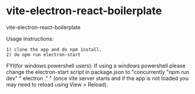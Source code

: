 # vite-electron-react-boilerplate
 vite-electron-react-boilerplate

Usage Instructions: 

    1) clone the app and do npm install.
    2) do npm run electron-start

FYI(for windows powershell users): If using a windows powershell please change the electron-start script in package.json to
    "concurrently \"npm run dev\" \" electron .\" " (once vite server starts and if the app is not loaded you may need to reload using View > Reload).